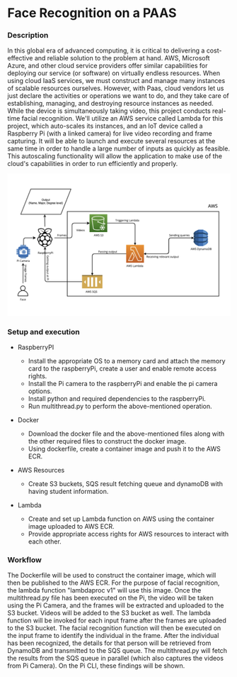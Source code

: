 #  Face Recognition on a PAAS

### Description

In this global era of advanced computing, it is critical to delivering a cost-effective and reliable solution to the problem at hand. AWS, Microsoft Azure, and other cloud service providers offer similar capabilities for deploying our service (or software) on virtually endless resources. When using cloud IaaS services, we must construct and manage many instances of scalable resources ourselves. However, with Paas, cloud vendors let us just declare the activities or operations we want to do, and they take care of establishing, managing, and destroying resource instances as needed. While the device is simultaneously taking video, this project conducts real-time facial recognition. We'll utilize an AWS service called Lambda for this project, which auto-scales its instances, and an IoT device called a Raspberry Pi (with a linked camera) for live video recording and frame capturing. It will be able to launch and execute several resources at the same time in order to handle a large number of inputs as quickly as feasible. This autoscaling functionality will allow the application to make use of the cloud's capabilities in order to run efficiently and properly. 

![System Workflow](arch.png)

### Setup and execution

* RaspberryPI
	- Install the appropriate OS to a memory card and attach the memory card to the raspberryPi, create a user and enable remote access rights. 
	- Install the Pi camera to the raspberryPi and enable the pi camera options. 
	- Install python and required dependencies to the raspberryPi.
	- Run multithread.py to perform the above-mentioned operation.

* Docker
	- Download the docker file and the above-mentioned files along with the other required files to construct the docker image. 
	- Using dockerfile, create a container image and push it to the AWS ECR. 

* AWS Resources
	- Create S3 buckets, SQS result fetching queue and dynamoDB with having student information. 

* Lambda

	- Create and set up Lambda function on AWS using the container image uploaded to AWS ECR. 
	- Provide appropriate access rights for AWS resources to interact with each other. 

### Workflow

The Dockerfile will be used to construct the container image, which will then be published to the AWS ECR. For the purpose of facial recognition, the lambda function "lambdaproc v1" will use this image.
Once the multithread.py file has been executed on the Pi, the video will be taken using the Pi Camera, and the frames will be extracted and uploaded to the S3 bucket. Videos will be added to the S3 bucket as well. 
The lambda function will be invoked for each input frame after the frames are uploaded to the S3 bucket. The facial recognition function will then be executed on the input frame to identify the individual in the frame.
After the individual has been recognized, the details for that person will be retrieved from DynamoDB and transmitted to the SQS queue.
The multithread.py will fetch the results from the SQS queue in parallel (which also captures the videos from Pi Camera). On the Pi CLI, these findings will be shown. 




